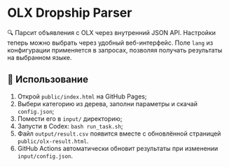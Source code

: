 # OLX Dropship Parser

🔍 Парсит объявления с OLX через внутренний JSON API. Настройки теперь можно выбрать через удобный веб-интерфейс.
Поле `lang` из конфигурации применяется в запросах, позволяя получать результаты на выбранном языке.

## 🚀 Использование

1. Открой `public/index.html` на GitHub Pages;
2. Выбери категорию из дерева, заполни параметры и скачай `config.json`;
3. Помести его в `input/` директорию;
4. Запусти в Codex: `bash run_task.sh`;
5. Файл `output/result.csv` появится вместе с обновлённой страницей `public/olx-result.html`.
6. GitHub Actions автоматически обновит результаты при изменении `input/config.json`.
